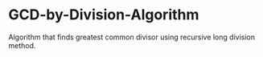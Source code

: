 # GCD-by-Division-Algorithm
Algorithm that finds greatest common divisor using recursive long division method.
